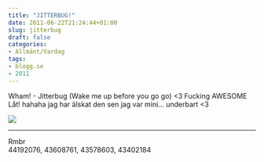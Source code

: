 ```yaml
---
title: "JITTERBUG!"
date: 2011-06-22T21:24:44+01:00
slug: jitterbug
draft: false
categories:
- Allmänt/Vardag
tags:
- blogg.se
- 2011
---
```

Wham! - Jitterbug (Wake me up before you go go) <3 Fucking AWESOME Låt! hahaha jag har älskat den sen jag var mini... underbart <3  
  
![](/assets/images/blogg.se/wham_154102204.jpg)  
  

* * *

Rmbr  
44192076, 43608761, 43578603, 43402184